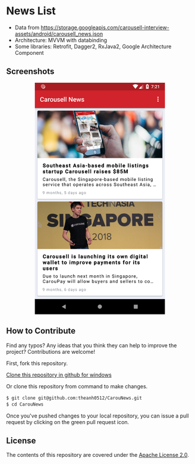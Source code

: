 # News List
* Data from https://storage.googleapis.com/carousell-interview-assets/android/carousell_news.json
* Architecture: MVVM with databinding
* Some libraries: Retrofit, Dagger2, RxJava2, Google Architecture Component

## Screenshots
<p align="center">
  <img src="/screenshots/Screenshot_1.png" width="350" alt="accessibility text">
</p>

## How to Contribute

Find any typos? Any ideas that you think they can help to improve the project? Contributions are welcome!

First, fork this repository.

[Clone this repository in github for windows](github-windows://openRepo/https://github.com/theanh0512/CarouNews)

Or clone this repository from command to make changes.

```sh
$ git clone git@github.com:theanh0512/CarouNews.git
$ cd CarouNews
```

Once you've pushed changes to your local repository, you can issue a pull request by clicking on the green pull request icon.

## License

The contents of this repository are covered under the [Apache License 2.0](LICENSE).
